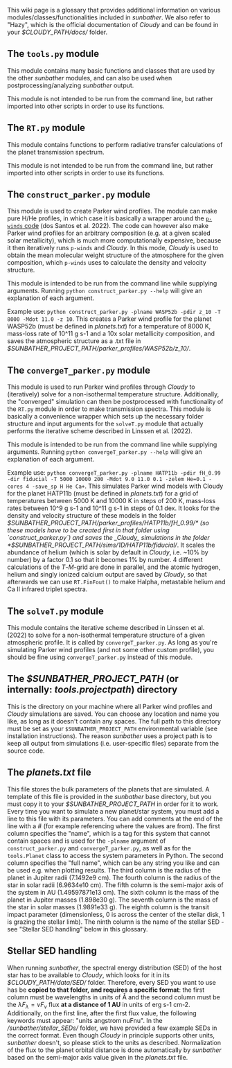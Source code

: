This wiki page is a glossary that provides additional information on various modules/classes/functionalities included in _sunbather_. We also refer to "Hazy", which is the official documentation of _Cloudy_ and can be found in your _$CLOUDY_PATH/docs/_ folder. 


## The `tools.py` module
This module contains many basic functions and classes that are used by the other _sunbather_ modules, and can also be used when postprocessing/analyzing _sunbather_ output. 

This module is not intended to be run from the command line, but rather imported into other scripts in order to use its functions.


## The `RT.py` module
This module contains functions to perform radiative transfer calculations of the planet transmission spectrum. 

This module is not intended to be run from the command line, but rather imported into other scripts in order to use its functions.


## The `construct_parker.py` module
This module is used to create Parker wind profiles. The module can make pure H/He profiles, in which case it is basically a wrapper around the [`p-winds` code](https://github.com/ladsantos/p-winds) (dos Santos et al. 2022). The code can however also make Parker wind profiles for an arbitrary composition (e.g. at a given scaled solar metallicity), which is much more computationally expensive, because it then iteratively runs `p-winds` and _Cloudy_. In this mode, _Cloudy_ is used to obtain the mean molecular weight structure of the atmosphere for the given composition, which `p-winds` uses to calculate the density and velocity structure. 

This module is intended to be run from the command line while supplying arguments. Running `python construct_parker.py --help` will give an explanation of each argument.

Example use: `python construct_parker.py -plname WASP52b -pdir z_10 -T 8000 -Mdot 11.0 -z 10`. This creates a Parker wind profile for the planet WASP52b (must be defined in *planets.txt*) for a temperature of 8000 K, mass-loss rate of 10^11 g s-1 and a 10x solar metallicity composition, and saves the atmospheric structure as a .txt file in *$SUNBATHER_PROJECT_PATH/parker_profiles/WASP52b/z_10/*.


## The `convergeT_parker.py` module
This module is used to run Parker wind profiles through _Cloudy_ to (iteratively) solve for a non-isothermal temperature structure. Additionally, the "converged" simulation can then be postprocessed with functionality of the `RT.py` module in order to make transmission spectra. This module is basically a convenience wrapper which sets up the necessary folder structure and input arguments for the `solveT.py` module that actually performs the iterative scheme described in Linssen et al. (2022).

This module is intended to be run from the command line while supplying arguments. Running `python convergeT_parker.py --help` will give an explanation of each argument.

Example use: `python convergeT_parker.py -plname HATP11b -pdir fH_0.99 -dir fiducial -T 5000 10000 200 -Mdot 9.0 11.0 0.1 -zelem He=0.1 -cores 4 -save_sp H He Ca+`. This simulates Parker wind models with Cloudy for the planet HATP11b (must be defined in *planets.txt*) for a grid of temperatures between 5000 K and 10000 K in steps of 200 K, mass-loss rates between 10^9 g s-1 and 10^11 g s-1 in steps of 0.1 dex. It looks for the density and velocity structure of these models in the folder *$SUNBATHER_PROJECT_PATH/parker_profiles/HATP11b/fH_0.99/* (so these models have to be created first in that folder using `construct_parker.py`) and saves the _Cloudy_ simulations in the folder *$SUNBATHER_PROJECT_PATH/sims/1D/HATP11b/fiducial/*. It scales the abundance of helium (which is solar by default in _Cloudy_, i.e. ~10% by number) by a factor 0.1 so that it becomes 1% by number. 4 different calculations of the $T$-$\dot{M}$-grid are done in parallel, and the atomic hydrogen, helium and singly ionized calcium output are saved by _Cloudy_, so that afterwards we can use `RT.FinFout()` to make Halpha, metastable helium and Ca II infrared triplet spectra.


## The `solveT.py` module
This module contains the iterative scheme described in Linssen et al. (2022) to solve for a non-isothermal temperature structure of a given atmospheric profile. It is called by `convergeT_parker.py`. As long as you're simulating Parker wind profiles (and not some other custom profile), you should be fine using `convergeT_parker.py` instead of this module.


## The *\$SUNBATHER_PROJECT_PATH* (or internally: *tools.projectpath*) directory
This is the directory on your machine where all Parker wind profiles and _Cloudy_ simulations are saved. You can choose any location and name you like, as long as it doesn't contain any spaces. The full path to this directory must be set as your `$SUNBATHER_PROJECT_PATH` environmental variable (see installation instructions). The reason _sunbather_ uses a project path is to keep all output from simulations (i.e. user-specific files) separate from the source code.


## The _planets.txt_ file
This file stores the bulk parameters of the planets that are simulated. A template of this file is provided in the _sunbather_ base directory, but you must copy it to your _$SUNBATHER_PROJECT_PATH_ in order for it to work. Every time you want to simulate a new planet/star system, you must add a line to this file with its parameters. You can add comments at the end of the line with a # (for example referencing where the values are from). The first column specifies the "name", which is a tag for this system that cannot contain spaces and is used for the `-plname` argument of `construct_parker.py` and `convergeT_parker.py`, as well as for the `tools.Planet` class to access the system parameters in Python. The second column specifies the "full name", which can be any string you like and can be used e.g. when plotting results. The third column is the radius of the planet in Jupiter radii (7.1492e9 cm). The fourth column is the radius of the star in solar radii (6.9634e10 cm). The fifth column is the semi-major axis of the system in AU (1.49597871e13 cm). The sixth column is the mass of the planet in Jupiter masses (1.898e30 g). The seventh column is the mass of the star in solar masses (1.9891e33 g). The eighth column is the transit impact parameter (dimensionless, 0 is across the center of the stellar disk, 1 is grazing the stellar limb). The ninth column is the name of the stellar SED - see "Stellar SED handling" below in this glossary.


## Stellar SED handling
When running _sunbather_, the spectral energy distribution (SED) of the host star has to be available to _Cloudy_, which looks for it in its _$CLOUDY_PATH/data/SED/_ folder. Therefore, every SED you want to use has be **copied to that folder, and requires a specific format**: the first column must be wavelengths in units of Å and the second column must be the $\lambda F_{\lambda} = \nu F_{\nu}$ flux **at a distance of 1 AU** in units of erg s-1 cm-2. Additionally, on the first line, after the first flux value, the following keywords must appear: "units angstrom nuFnu". In the */sunbather/stellar_SEDs/* folder, we have provided a few example SEDs in the correct format. Even though _Cloudy_ in principle supports other units, _sunbather_ doesn't, so please stick to the units as described. Normalization of the flux to the planet orbital distance is done automatically by *sunbather* based on the semi-major axis value given in the *planets.txt* file.
